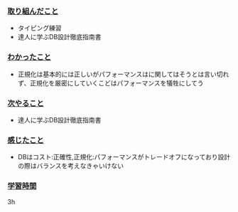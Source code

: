 ### <u>取り組んだこと</u>
- タイピング練習
- 達人に学ぶDB設計徹底指南書

### <u>わかったこと</u>
- 正規化は基本的には正しいがパフォーマンスはに関してはそうとは言い切れず、正規化を厳密にしていくこどはパフォーマンスを犠牲にしてう

### <u>次やること</u>
- 達人に学ぶDB設計徹底指南書

### <u>感じたこと</u>
- DBはコスト:正確性,正規化:パフォーマンスがトレードオフになっており設計の際はバランスを考えなきゃいけない

### <u>学習時間</u>
3h